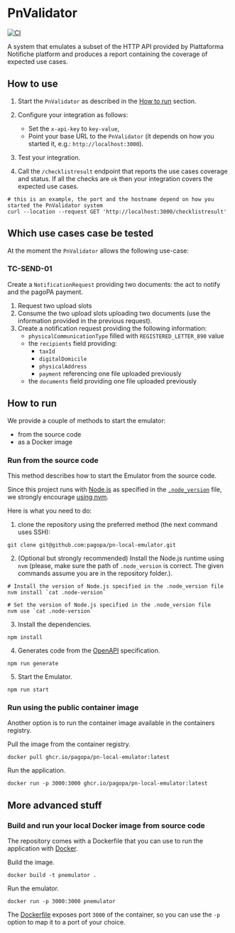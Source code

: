 # PnValidator
[![CI](https://github.com/pagopa/pn-local-emulator/actions/workflows/main.yaml/badge.svg)](https://github.com/pagopa/pn-local-emulator/actions/workflows/main.yaml)

A system that emulates a subset of the HTTP API provided by Piattaforma Notifiche platform and produces a report containing the coverage of expected use cases.

## How to use

1. Start the `PnValidator` as described in the [How to run](#how-to-run) section.
2. Configure your integration as follows:
   - Set the `x-api-key` to `key-value`,
   - Point your base URL to the `PnValidator` (it depends on how you started it, e.g.: `http://localhost:3000`).

3. Test your integration.
4. Call the `/checklistresult` endpoint that reports the use cases coverage and status.
If all the checks are `ok` then your integration covers the expected use cases.

 ``` shell
# this is an example, the port and the hostname depend on how you started the PnValidator system
curl --location --request GET 'http://localhost:3000/checklistresult'
```

## Which use cases case be tested
At the moment the `PnValidator` allows the following use-case:

### TC-SEND-01
Create a `NotificationRequest` providing two documents: the act to notify and the pagoPA payment.

1. Request two upload slots
2. Consume the two upload slots uploading two documents (use the information provided in the previous request).
3. Create a notification request providing the following information:
   - `physicalCommunicationType` filled with `REGISTERED_LETTER_890` value
   - the `recipients` field providing:
      - `taxId`
      - `digitalDomicile`
      - `physicalAddress`
      - `payment` referencing one file uploaded previously
   - the `documents` field providing one file uploaded previously


## How to run

We provide a couple of methods to start the emulator:

- from the source code
- as a Docker image

### Run from the source code

This method describes how to start the Emulator from the source code.

Since this project runs with [Node.js](https://nodejs.org/en/) as specified in the [`.node_version`](.node-version) file, we strongly encourage [using nvm](https://github.com/nvm-sh/nvm).

Here is what you need to do:

1. clone the repository using the preferred method (the next command uses SSH):

 ```shell
git clone git@github.com:pagopa/pn-local-emulator.git
```

2. (Optional but strongly recommended) Install the Node.js runtime using `nvm` (please, make sure the path of `.node_version` is correct. The given commands assume you are in the repository folder.).

 ```shell
# Install the version of Node.js specified in the .node_version file
nvm install `cat .node-version`

 # Set the version of Node.js specified in the .node_version file
nvm use `cat .node-version`
```

3. Install the dependencies.

 ```shell
npm install
```

4. Generates code from the [OpenAPI](./openapi/index.yaml) specification.

 ```shell
npm run generate
```

5. Start the Emulator.

```shell
npm run start
```

### Run using the public container image

Another option is to run the container image available in the containers registry.

Pull the image from the container registry.

```shell
docker pull ghcr.io/pagopa/pn-local-emulator:latest
```

Run the application.


```shell
docker run -p 3000:3000 ghcr.io/pagopa/pn-local-emulator:latest
```

## More advanced stuff

### Build and run your local Docker image from source code

The repository comes with a Dockerfile that you can use to run the application with [Docker](https://docker.com).

Build the image.

```shell
docker build -t pnemulator .
```

Run the emulator.

```shell
docker run -p 3000:3000 pnemulator
```
The [Dockerfile](./Dockerfile) exposes port `3000` of the container, so you can use the `-p` option to map it to a port of your choice.
